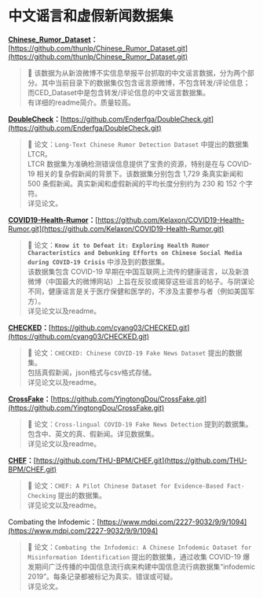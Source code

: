 # 中文谣言和虚假新闻数据集

**[Chinese_Rumor_Dataset](https://github.com/thunlp/Chinese_Rumor_Dataset)：**[https://github.com/thunlp/Chinese_Rumor_Dataset.git](https://github.com/thunlp/Chinese_Rumor_Dataset.git)

>📎 该数据为从新浪微博不实信息举报平台抓取的中文谣言数据，分为两个部分。其中当前目录下的数据集仅包含谣言原微博，不包含转发/评论信息；而CED_Dataset中是包含转发/评论信息的中文谣言数据集。<br>
有详细的readme简介。质量较高。

  

**[DoubleCheck](https://github.com/Enderfga/DoubleCheck)：**[https://github.com/Enderfga/DoubleCheck.git](https://github.com/Enderfga/DoubleCheck.git)


>📎 论文：`Long-Text Chinese Rumor Detection Dataset` 中提出的数据集LTCR。<br>
LTCR 数据集为准确检测错误信息提供了宝贵的资源，特别是在与 COVID-19 相关的复杂假新闻的背景下。该数据集分别包含 1,729 条真实新闻和 500 条假新闻。真实新闻和虚假新闻的平均长度分别约为 230 和 152 个字符。<br>
详见论文。



**[COVID19-Health-Rumor](https://github.com/Kelaxon/COVID19-Health-Rumor)：**[https://github.com/Kelaxon/COVID19-Health-Rumor.git](https://github.com/Kelaxon/COVID19-Health-Rumor.git)


>📎 论文：**`Know it to Defeat it: Exploring Health Rumor Characteristics and Debunking Efforts on Chinese Social Media during COVID-19 Crisis`** 中涉及到的数据集。<br>
该数据集包含 COVID-19 早期在中国互联网上流传的健康谣言，以及新浪微博（中国最大的微博网站）上旨在反驳或揭穿这些谣言的帖子。与阴谋论不同，健康谣言是关于医疗保健和医学的，不涉及主要参与者（例如美国军方）。<br>
详见论文以及readme。



**[CHECKED](https://github.com/cyang03/CHECKED)：**[https://github.com/cyang03/CHECKED.git](https://github.com/cyang03/CHECKED.git)


>📎 论文：`CHECKED: Chinese COVID-19 Fake News Dataset` 提出的数据集。<br>
包括真假新闻，json格式与csv格式存储。<br>
详见论文以及readme。



**[CrossFake](https://github.com/YingtongDou/CrossFake)：**[https://github.com/YingtongDou/CrossFake.git](https://github.com/YingtongDou/CrossFake.git)


>📎 论文：`Cross-lingual COVID-19 Fake News Detection` 提到的数据集。<br>
包含中、英文的真、假新闻。详见数据集。<br>
详见论文以及readme。



**[CHEF](https://github.com/THU-BPM/CHEF)：**[https://github.com/THU-BPM/CHEF.git](https://github.com/THU-BPM/CHEF.git)


>📎 论文：`CHEF: A Pilot Chinese Dataset for Evidence-Based Fact-Checking` 提出的数据集。<br>
详见论文以及readme。



Combating the Infodemic：[https://www.mdpi.com/2227-9032/9/9/1094](https://www.mdpi.com/2227-9032/9/9/1094)


>📎 论文：`Combating the Infodemic: A Chinese Infodemic Dataset for Misinformation Identification` 提出的数据集，通过收集 COVID-19 爆发期间广泛传播的中国信息流行病来构建中国信息流行病数据集“infodemic 2019”。每条记录都被标记为真实、错误或可疑。<br>
详见论文。

